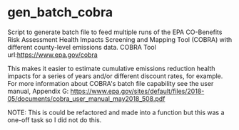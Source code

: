 # gen_batch_cobra
Script to generate batch file to feed multiple runs of the EPA 
CO-Benefits Risk Assessment Health Impacts Screening and Mapping Tool (COBRA)
with different county-level emissions data.
COBRA Tool url:https://www.epa.gov/cobra

This makes it easier to estimate cumulative emissions reduction health impacts
for a series of years and/or different discount rates, for example.
For more information about COBRA's batch file capability see the user manual,
Appendix G: 
https://www.epa.gov/sites/default/files/2018-05/documents/cobra_user_manual_may2018_508.pdf

NOTE: This is could be refactored and made into a function but this was a one-off task so 
I did not do this.
